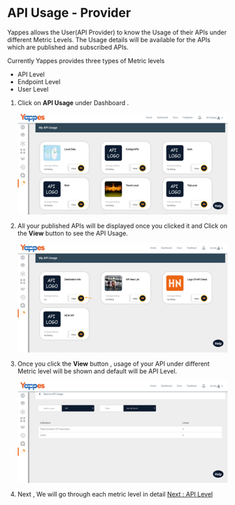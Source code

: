 API Usage - Provider
====================

Yappes allows the User(API Provider) to know the Usage of their APIs
under different Metric Levels. The Usage details will be available for
the APIs which are published and subscribed APIs.

Currently Yappes provides three types of Metric levels

-   API Level
-   Endpoint Level
-   User Level

1.  Click on **API Usage** under Dashboard .

    ![](../images/dashboard/usage_view_01.png)

2.  All your published APIs will be displayed once you clicked it and
    Click on the **View** button to see the API Usage.

    ![](../images/dashboard/analytics/provider_view_01.png)

3.  Once you click the **View** button , usage of your API under
    different Metric level will be shown and default will be API Level.

    ![](../images/dashboard/analytics/provider_view_02.png)

4.  Next , We will go through each metric level in detail 
[Next : API Level](analytics_api_level.md)
